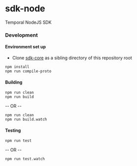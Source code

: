# sdk-node
Temporal NodeJS SDK

### Development
#### Environment set up
* Clone [sdk-core](https://github.com/temporalio/sdk-core) as a sibling directory of this repository root
```
npm install
npm run compile-proto
```

#### Building
```
npm run clean
npm run build
```
-- OR --
```
npm run clean
npm run build.watch
```

#### Testing
```
npm run test
```
-- OR --
```
npm run test.watch
```
